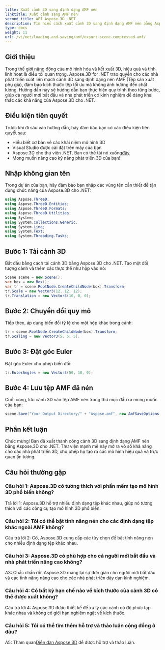 ```yaml
---
title: Xuất cảnh 3D sang định dạng AMF nén
linktitle: Xuất cảnh sang AMF nén
second_title: API Aspose.3D .NET
description: Tìm hiểu cách xuất cảnh 3D sang định dạng AMF nén bằng Aspose.3D cho .NET. Nâng cao kỹ năng phát triển của bạn với hướng dẫn từng bước này.
type: docs
weight: 11
url: /vi/net/loading-and-saving/amf/export-scene-compressed-amf/
---
```

## Giới thiệu

Trong thế giới năng động của mô hình hóa và kết xuất 3D, hiệu quả và tính linh hoạt là điều tối quan trọng. Aspose.3D for .NET trao quyền cho các nhà phát triển xuất liền mạch cảnh 3D sang định dạng nén AMF (Tệp sản xuất phụ gia), đảm bảo kích thước tệp tối ưu mà không ảnh hưởng đến chất lượng. Hướng dẫn này sẽ hướng dẫn bạn thực hiện quy trình theo từng bước, giúp cả người mới bắt đầu và nhà phát triển có kinh nghiệm dễ dàng khai thác các khả năng của Aspose.3D cho .NET.

## Điều kiện tiên quyết

Trước khi đi sâu vào hướng dẫn, hãy đảm bảo bạn có các điều kiện tiên quyết sau:

- Hiểu biết cơ bản về các khái niệm mô hình 3D
- Visual Studio được cài đặt trên máy của bạn
-  Aspose.3D cho thư viện .NET. Bạn có thể tải nó xuống[đây](https://releases.aspose.com/3d/net/)
- Mong muốn nâng cao kỹ năng phát triển 3D của bạn!

## Nhập không gian tên

Trong dự án của bạn, hãy đảm bảo bạn nhập các vùng tên cần thiết để tận dụng chức năng của Aspose.3D cho .NET:

```csharp
using Aspose.ThreeD;
using Aspose.ThreeD.Entities;
using Aspose.ThreeD.Formats;
using Aspose.ThreeD.Utilities;
using System;
using System.Collections.Generic;
using System.Linq;
using System.Text;
using System.Threading.Tasks;
```

## Bước 1: Tải cảnh 3D

Bắt đầu bằng cách tải cảnh 3D bằng Aspose.3D cho .NET. Tạo một đối tượng cảnh và thêm các thực thể như hộp vào nó:

```csharp
Scene scene = new Scene();
var box = new Box();
var tr = scene.RootNode.CreateChildNode(box).Transform;
tr.Scale = new Vector3(12, 12, 12);
tr.Translation = new Vector3(10, 0, 0);
```

## Bước 2: Chuyển đổi quy mô

Tiếp theo, áp dụng biến đổi tỷ lệ cho một hộp khác trong cảnh:

```csharp
tr = scene.RootNode.CreateChildNode(box).Transform;
tr.Scaling = new Vector3(5, 5, 5);
```

## Bước 3: Đặt góc Euler

Đặt góc Euler cho phép biến đổi:

```csharp
tr.EulerAngles = new Vector3(50, 10, 0);
```

## Bước 4: Lưu tệp AMF đã nén

Cuối cùng, lưu cảnh 3D vào tệp AMF nén trong thư mục đầu ra mong muốn của bạn:

```csharp
scene.Save("Your Output Directory/" + "Aspose.amf", new AmfSaveOptions() { EnableCompression = false });
```

## Phần kết luận

Chúc mừng! Bạn đã xuất thành công cảnh 3D sang định dạng AMF nén bằng Aspose.3D cho .NET. Thư viện mạnh mẽ này mở ra vô số khả năng cho các nhà phát triển 3D, cho phép họ tạo ra các mô hình hiệu quả và trực quan ấn tượng.

## Câu hỏi thường gặp

### Câu hỏi 1: Aspose.3D có tương thích với phần mềm tạo mô hình 3D phổ biến không?

Trả lời 1: Aspose.3D hỗ trợ nhiều định dạng tệp khác nhau, giúp nó tương thích với các công cụ tạo mô hình 3D phổ biến.

### Câu hỏi 2: Tôi có thể bật tính năng nén cho các định dạng tệp khác ngoài AMF không?

Câu trả lời 2: Có, Aspose.3D cung cấp các tùy chọn để bật tính năng nén cho nhiều định dạng tệp khác nhau.

### Câu hỏi 3: Aspose.3D có phù hợp cho cả người mới bắt đầu và nhà phát triển nâng cao không?

A3: Chắc chắn rồi! Aspose.3D mang lại sự đơn giản cho người mới bắt đầu và các tính năng nâng cao cho các nhà phát triển dày dạn kinh nghiệm.

### Câu hỏi 4: Có bất kỳ hạn chế nào về kích thước của cảnh 3D có thể được xuất không?

Câu trả lời 4: Aspose.3D được thiết kế để xử lý các cảnh có độ phức tạp khác nhau và không có giới hạn nghiêm ngặt về kích thước.

### Câu hỏi 5: Tôi có thể tìm thêm hỗ trợ và thảo luận cộng đồng ở đâu?

 A5: Tham quan[Diễn đàn Aspose.3D](https://forum.aspose.com/c/3d/18) để được hỗ trợ và thảo luận.